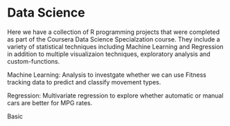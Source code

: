 # Data Science

Here we have a collection of R programming projects that were completed as part of the Coursera Data Science Specialzation course. They include a variety of statistical techniques including Machine Learning and Regression in addition to multiple visualizaion techniques, exploratory analysis and custom-functions.

Machine Learning: Analysis to investgate whether we can use Fitness tracking data to predict and classify movement types.

Regression: Multivariate regression to explore whether automatic or manual cars are better for MPG rates.

Basic
